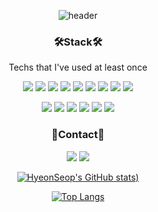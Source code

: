 <div align="center">

  ![header](https://capsule-render.vercel.app/api?type=Waving&color=D8E3FF&height=250&section=header&text=Hyeonseop%20Jo&fontSize=90&fontColor=8CABFF&animation=fadeIn)
  
  ### 🛠️Stack🛠️
  
  Techs that I've used at least once
  
  <img src="https://img.shields.io/badge/Java-007396?style=flat-square&logo=Java&logoColor=white"/> <img src="https://img.shields.io/badge/HTML5-E34F26?style=flat-square&logo=HTML5&logoColor=white"/> <img src="https://img.shields.io/badge/CSS3-1572B6?style=flat-square&logo=CSS3&logoColor=white"/> <img src="https://img.shields.io/badge/JavaScript-F7DF1E?style=flat-square&logo=JavaScript&logoColor=white"/> <img src="https://img.shields.io/badge/Python-3776AB?style=flat-square&logo=Python&logoColor=white"/> <img src="https://img.shields.io/badge/SpringBoot-6DB33F?style=flat-square&logo=spring&logoColor=white"/> <img src="https://img.shields.io/badge/MySQL-4479A1?style=flat-square&logo=MySQL&logoColor=white"/> <img src="https://img.shields.io/badge/Vue.js-4FC08D?style=flat-square&logo=vue-dot-js&logoColor=white"/> <img src="https://img.shields.io/badge/Vuetify-1867C0?style=flat-square&logo=Vuetify&logoColor=white"/>
  
 <img src="https://img.shields.io/badge/Amazon AWS-232F3E?style=flat-square&logo=Amazon-AWS&logoColor=white"/> <img src="https://img.shields.io/badge/GitHub-181717?style=flat-square&logo=GitHub&logoColor=white"/> <img src="https://img.shields.io/badge/Jira-0052CC?style=flat-square&logo=Jira-Software&logoColor=white"/> <img src="https://img.shields.io/badge/Jenkins-D24939?style=flat-square&logo=Jenkins&logoColor=white"/> <img src="https://img.shields.io/badge/Docker-2496ED?style=flat-square&logo=Docker&logoColor=white"/> <img src="https://img.shields.io/badge/Nginx-009639?style=flat-square&logo=Nginx&logoColor=white"/>
  
  ### 🌼Contact🌼
  
  <a href="" target="_blank"><img src="https://img.shields.io/badge/Portfolio-000000?style=flat-square&logo=Notion&logoColor=white"/></a>  <a href="mailto:gustjq2167@naver.com" target="_blank"><img src="https://img.shields.io/badge/Email-4AB248?style=flat-square&logo=Naver&logoColor=white"/></a>
  
  [![HyeonSeop's GitHub stats](https://github-readme-stats.vercel.app/api?username=johyunsub&theme=radical))](https://github.com/anuraghazra/github-readme-stats)

 [![Top Langs](https://github-readme-stats.vercel.app/api/top-langs/?username=johyunsub&layout=compact)](https://github.com/anuraghazra/github-readme-stats)

</div>

